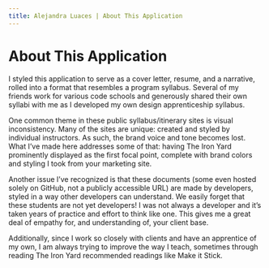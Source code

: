 ```yaml
---
title: Alejandra Luaces | About This Application
---
```


# About This Application

I styled this application to serve as a cover letter, resume, and a narrative, rolled into a format that resembles a program syllabus. Several of my friends work for various code schools and generously shared their own syllabi with me as I developed my own design apprenticeship syllabus.

One common theme in these public syllabus/itinerary sites is visual inconsistency. Many of the sites are unique: created and styled by individual instructors. As such, the brand voice and tone becomes lost. What I’ve made here addresses some of that: having The Iron Yard prominently displayed as the first focal point, complete with brand colors and styling I took from your marketing site.

Another issue I’ve recognized is that these documents (some even hosted solely on GitHub, not a publicly accessible URL) are made by developers, styled in a way other developers can  understand. We easily forget that these students are not yet developers! I was not always a developer and it’s taken years of practice and effort to think like one. This gives me a great deal of empathy for, and understanding of, your client base.

Additionally, since I work so closely with clients and have an apprentice of my own, I am always trying to improve the way I teach, sometimes through reading The Iron Yard recommended readings like Make it Stick.
